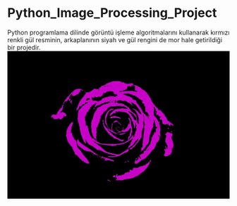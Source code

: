 # Python_Image_Processing_Project
 Python programlama dilinde görüntü işleme algoritmalarını kullanarak kırmızı renkli gül resminin, arkaplanının siyah ve gül rengini de mor hale getirildiği bir projedir.
 <img src="https://github.com/mustafaatakli/Python_Image_Processing_Project/blob/main/task1/purple_rose.jpg" width="auto">


